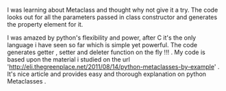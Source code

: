 I was learning about Metaclass and thought why not give it a try. The code looks out for all the parameters passed in class constructor and generates the property element for it.

I was amazed by python's flexibility and power, after C it's the only language i have seen so far which is simple yet powerful. The code generates getter , setter and deleter function on the fly !!! . My code is based upon the material i studied on the url 'http://eli.thegreenplace.net/2011/08/14/python-metaclasses-by-example' . It's nice article and provides easy and thorough explanation on python Metaclasses .


